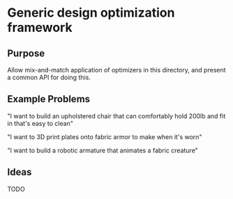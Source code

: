 # Generic design optimization framework

## Purpose

Allow mix-and-match application of optimizers in this directory, and present a common API for doing this. 

## Example Problems

"I want to build an upholstered chair that can comfortably hold 200lb and fit in <weird shaped room location>
that's easy to clean"

"I want to 3D print plates onto fabric armor to make <shape> when it's worn"

"I want to build a robotic armature that animates a fabric creature"

## Ideas

TODO
